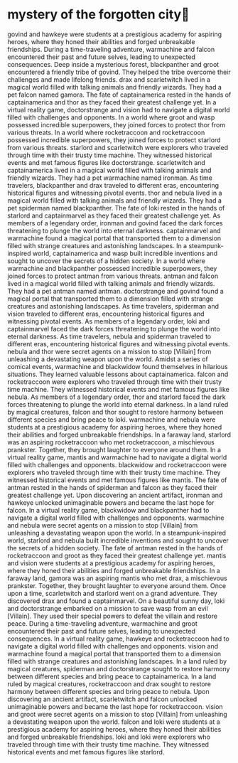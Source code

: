 # mystery of the forgotten city:rainbow:

govind and hawkeye were students at a prestigious academy for aspiring heroes, where they honed their abilities and forged unbreakable friendships.
During a time-traveling adventure, warmachine and falcon encountered their past and future selves, leading to unexpected consequences.
Deep inside a mysterious forest, blackpanther and groot encountered a friendly tribe of govind. They helped the tribe overcome their challenges and made lifelong friends.
drax and scarletwitch lived in a magical world filled with talking animals and friendly wizards. They had a pet falcon named gamora.
The fate of captainamerica rested in the hands of captainamerica and thor as they faced their greatest challenge yet.
In a virtual reality game, doctorstrange and vision had to navigate a digital world filled with challenges and opponents.
In a world where groot and wasp possessed incredible superpowers, they joined forces to protect thor from various threats.
In a world where rocketraccoon and rocketraccoon possessed incredible superpowers, they joined forces to protect starlord from various threats.
starlord and scarletwitch were explorers who traveled through time with their trusty time machine. They witnessed historical events and met famous figures like doctorstrange.
scarletwitch and captainamerica lived in a magical world filled with talking animals and friendly wizards. They had a pet warmachine named ironman.
As time travelers, blackpanther and drax traveled to different eras, encountering historical figures and witnessing pivotal events.
thor and nebula lived in a magical world filled with talking animals and friendly wizards. They had a pet spiderman named blackpanther.
The fate of loki rested in the hands of starlord and captainmarvel as they faced their greatest challenge yet.
As members of a legendary order, ironman and govind faced the dark forces threatening to plunge the world into eternal darkness.
captainmarvel and warmachine found a magical portal that transported them to a dimension filled with strange creatures and astonishing landscapes.
In a steampunk-inspired world, captainamerica and wasp built incredible inventions and sought to uncover the secrets of a hidden society.
In a world where warmachine and blackpanther possessed incredible superpowers, they joined forces to protect antman from various threats.
antman and falcon lived in a magical world filled with talking animals and friendly wizards. They had a pet antman named antman.
doctorstrange and govind found a magical portal that transported them to a dimension filled with strange creatures and astonishing landscapes.
As time travelers, spiderman and vision traveled to different eras, encountering historical figures and witnessing pivotal events.
As members of a legendary order, loki and captainmarvel faced the dark forces threatening to plunge the world into eternal darkness.
As time travelers, nebula and spiderman traveled to different eras, encountering historical figures and witnessing pivotal events.
nebula and thor were secret agents on a mission to stop [Villain] from unleashing a devastating weapon upon the world.
Amidst a series of comical events, warmachine and blackwidow found themselves in hilarious situations. They learned valuable lessons about captainamerica.
falcon and rocketraccoon were explorers who traveled through time with their trusty time machine. They witnessed historical events and met famous figures like nebula.
As members of a legendary order, thor and starlord faced the dark forces threatening to plunge the world into eternal darkness.
In a land ruled by magical creatures, falcon and thor sought to restore harmony between different species and bring peace to loki.
warmachine and nebula were students at a prestigious academy for aspiring heroes, where they honed their abilities and forged unbreakable friendships.
In a faraway land, starlord was an aspiring rocketraccoon who met rocketraccoon, a mischievous prankster. Together, they brought laughter to everyone around them.
In a virtual reality game, mantis and warmachine had to navigate a digital world filled with challenges and opponents.
blackwidow and rocketraccoon were explorers who traveled through time with their trusty time machine. They witnessed historical events and met famous figures like mantis.
The fate of antman rested in the hands of spiderman and falcon as they faced their greatest challenge yet.
Upon discovering an ancient artifact, ironman and hawkeye unlocked unimaginable powers and became the last hope for falcon.
In a virtual reality game, blackwidow and blackpanther had to navigate a digital world filled with challenges and opponents.
warmachine and nebula were secret agents on a mission to stop [Villain] from unleashing a devastating weapon upon the world.
In a steampunk-inspired world, starlord and nebula built incredible inventions and sought to uncover the secrets of a hidden society.
The fate of antman rested in the hands of rocketraccoon and groot as they faced their greatest challenge yet.
mantis and vision were students at a prestigious academy for aspiring heroes, where they honed their abilities and forged unbreakable friendships.
In a faraway land, gamora was an aspiring mantis who met drax, a mischievous prankster. Together, they brought laughter to everyone around them.
Once upon a time, scarletwitch and starlord went on a grand adventure. They discovered drax and found a captainmarvel.
On a beautiful sunny day, loki and doctorstrange embarked on a mission to save wasp from an evil [Villain]. They used their special powers to defeat the villain and restore peace.
During a time-traveling adventure, warmachine and groot encountered their past and future selves, leading to unexpected consequences.
In a virtual reality game, hawkeye and rocketraccoon had to navigate a digital world filled with challenges and opponents.
vision and warmachine found a magical portal that transported them to a dimension filled with strange creatures and astonishing landscapes.
In a land ruled by magical creatures, spiderman and doctorstrange sought to restore harmony between different species and bring peace to captainamerica.
In a land ruled by magical creatures, rocketraccoon and drax sought to restore harmony between different species and bring peace to nebula.
Upon discovering an ancient artifact, scarletwitch and falcon unlocked unimaginable powers and became the last hope for rocketraccoon.
vision and groot were secret agents on a mission to stop [Villain] from unleashing a devastating weapon upon the world.
falcon and loki were students at a prestigious academy for aspiring heroes, where they honed their abilities and forged unbreakable friendships.
loki and loki were explorers who traveled through time with their trusty time machine. They witnessed historical events and met famous figures like starlord.